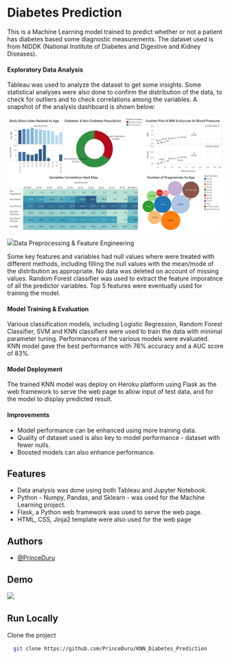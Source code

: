
# Diabetes Prediction

This is a Machine Learning model trained to predict whether or not a patient has diabetes based some diagnostic measurements.
The dataset used is from NIDDK (National Institute of Diabetes and Digestive and Kidney Diseases).

#### Exploratory Data Analysis
Tableau was used to analyze the dataset to get some insights.
Some statistical analyses were also done to confirm the distribution of the data, to check for outliers and to check correlations among the variables.
A snapshot of the analysis dashboard is shown below:

<p><img src="https://github.com/PrinceDuru/KNN_Diabetes_Prediction/blob/master/Dashboard.JPG" /></p>

<p><img src="https://github.com/PrinceDuru/KNN_Diabetes_Prediction/blob/master/screenshot2.JPG /></p>

#### Data Preprocessing & Feature Engineering
Some key features and variables had null values where were treated with different methods, including filling the null values with the mean/mode of the distribution as appropriate.
No data was deleted on account of missing values.
Random Forest classifier was used to extract the feature imporatnce of all the predictor variables.
Top 5 features were eventually used for training the model.



#### Model Training & Evaluation
Various classification models, including Logistic Regression, Random Forest Classifier, SVM and KNN classifiers were used to train the data with minimal parameter tuning.
Performances of the various models were evaluated.
KNN model gave the best performance with 76% accuracy and a AUC score of 83%.

#### Model Deployment
The trained KNN model was deploy on Heroku platform using Flask as the web framework to serve the web page to allow input of test data, and for the model to display predicted result.

#### Improvements
* Model performance can be enhanced using more training data.
* Quality of dataset used is also key to model performance - dataset with fewer nulls.
* Boosted models can also enhance performance.
## Features

- Data analysis was done using both Tableau and Jupyter Notebook.
- Python - Numpy, Pandas, and Sklearn - was used for the Machine Learning project.
- Flask, a Python web framework was used to serve the web page.
- HTML, CSS, Jinja2 template were also used for the web page

## Authors

- [@PrinceDuru](https://github.com/PrinceDuru)


## Demo
<p><img src="https://github.com/PrinceDuru/KNN_Diabetes_Prediction/blob/master/Demo.gif" /></p>


## Run Locally

Clone the project

```bash
  git clone https://github.com/PrinceDuru/KNN_Diabetes_Prediction
```




